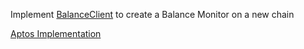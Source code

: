 Implement [BalanceClient](https://github.com/smartcontractkit/chainlink-framework/blob/0251cf4a34a7c3d8882e13d5a00a89ebe97c66ae/capabilities/writetarget/beholder/monitor/balance.go#L30-L32) to create a Balance Monitor on a new chain

[Aptos Implementation](https://github.com/smartcontractkit/chainlink-aptos/blob/541236e5f05ef029127fd8552c67a757564c9931/relayer/account/monitor_balance.go#L1-L73)